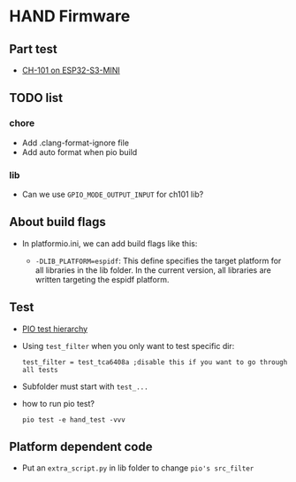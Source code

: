 # HAND Firmware

## Part test

- [CH-101 on ESP32-S3-MINI](https://github.com/Dennis40816/HAND/tree/port_ch101/doc/part_test/port_ch101)

## TODO list

### chore

- Add .clang-format-ignore file
- Add auto format when pio build

### lib

- Can we use `GPIO_MODE_OUTPUT_INPUT` for ch101 lib?

## About build flags

- In platformio.ini, we can add build flags like this:

  - `-DLIB_PLATFORM=espidf`: This define specifies the target platform for all libraries in the lib folder. In the current version, all libraries are written targeting the espidf platform.

## Test

- [PIO test hierarchy](https://docs.platformio.org/en/stable/advanced/unit-testing/structure/hierarchy.html)
- Using `test_filter` when you only want to test specific dir:
  
  ```
  test_filter = test_tca6408a ;disable this if you want to go through all tests
  ```
- Subfolder must start with `test_...`
- how to run pio test?
  
  ```
  pio test -e hand_test -vvv
  ```

## Platform dependent code

- Put an `extra_script.py` in lib folder to change `pio's src_filter`